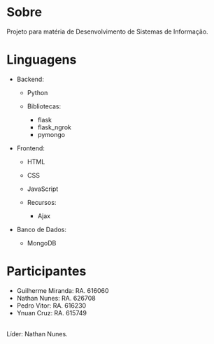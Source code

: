 # Sobre

Projeto para matéria de Desenvolvimento de Sistemas de Informação.

# Linguagens

- Backend:
    - Python

    - Bibliotecas:
        - flask
        - flask_ngrok
        - pymongo

- Frontend:
    - HTML
    - CSS
    - JavaScript

    - Recursos:
        - Ajax

- Banco de Dados:
    - MongoDB

# Participantes

- Guilherme Miranda: RA. 616060
- Nathan Nunes: RA. 626708
- Pedro Vitor: RA. 616230
- Ynuan Cruz: RA. 615749
<br/>
Líder: Nathan Nunes.